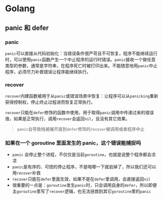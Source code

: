 # Golang

## panic 和 defer

### panic

`panic`可以直接从代码初始化：当错误条件很严苛且不可恢复，程序不能继续运行时，可以使用`panic`函数产生一个中止程序的运行时错误。`panic`接收一个做任意类型的参数，通常是字符串，在程序死亡时被打印出来。不能随意地用`panic`中止程序，必须尽力补救错误让程序能继续执行。

### recover

`recover`内建函数被用于从`panic`或错误场景中恢复：让程序可以从`panicking`重新获得控制权，停止终止过程进而恢复正常执行。

`recover`只能在`defer`修饰的函数中使用，用于取得`panic`调用中传递过来的错误值，如果是正常执行，调用`recover`会返回`nil`，且没有其它效果。

> `panic`会导致栈被展开直到`defer`修饰的`recover`被调用或者程序中止

### 如果在一个 goroutine 里面发生的 panic，这个错误能捕捉吗

- `panic` 会停止整个进程，不仅仅是当前`goroutine`，也就是说整个程序都会凉凉
- `panic`是有序的、可控的停止程序，不是啪唧一下就宕掉了，所以我们还可以用`recover`补救
- `recover`只能在`defer`里面生效，如果不是在`defer`里调用，会直接返回`nil`
- 很重要的一点是：`goroutine`发生`panic`时，只会调用自身的`defer`，所以即便主`goroutine`里写了`recover`逻辑，也无法拯救到其它`goroutine`里的`panic`
